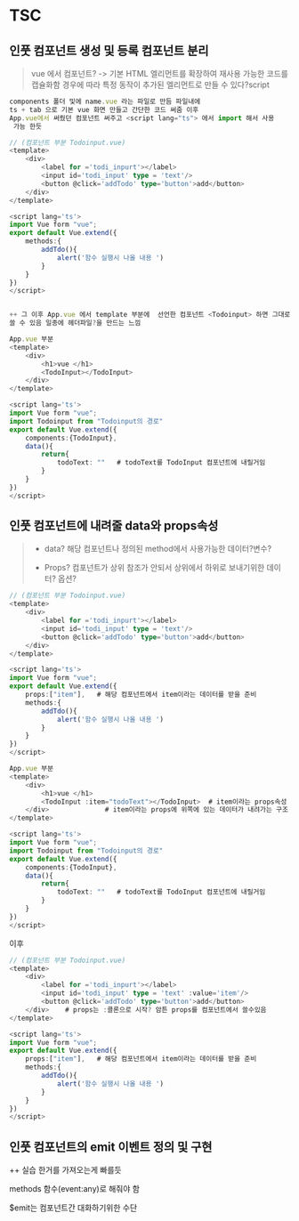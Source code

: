 # TSC

## 인풋 컴포넌트 생성 및 등록 컴포넌트 분리

> vue 에서 컴포넌트? -> 기본 HTML 엘리먼트를 확장하여 재사용 가능한 코드를 캡슐화함 경우에 따라 특정 동작이 추가된 엘리먼트로 만들 수 있다?script

```typescript
components 폴더 및에 name.vue 라는 파일로 만듬 파일내에 
ts + tab 으로 기본 vue 화면 만들고 간단한 코드 써줌 이후 
App.vue에서 써줬던 컴포넌트 써주고 <script lang="ts"> 에서 import 해서 사용
 가능 한듯 

// (컴포넌트 부분 Todoinput.vue)
<template>
    <div>
        <label for ='todi_inpurt'></label>
        <input id='todi_input' type = 'text'/>
        <button @click='addTodo' type='button'>add</button>
    </div>
</template>

<script lang='ts'>
import Vue form "vue";
export default Vue.extend({
    methods:{
        addTdo(){
            alert('함수 실행시 나올 내용 ')
        }
    }
})
</script>


++ 그 이후 App.vue 에서 template 부분에  선언한 컴포넌트 <Todoinput> 하면 그대로
쓸 수 있음 일종에 헤더파일?을 만드는 느낌 
```

```typescript
App.vue 부분 
<template>
    <div>
        <h1>vue </h1>
        <TodoInput></TodoInput>
    </div>
</template>

<script lang='ts'>
import Vue form "vue";
import Todoinput from "Todoinput의 경로"
export default Vue.extend({
    components:{TodoInput},
    data(){
        return{
            todoText: ""   # todoText를 TodoInput 컴포넌트에 내릴거임 
        }
    }
})
</script>
```

## 인풋 컴포넌트에 내려줄 data와 props속성

> - data? 해당 컴포넌트나 정의된 method에서 사용가능한 데이터?변수?
> 
> - Props? 컴포넌트가 상위 참조가 안되서 상위에서 하위로 보내기위한 데이터? 옵션?

```typescript
// (컴포넌트 부분 Todoinput.vue)
<template>
    <div>
        <label for ='todi_inpurt'></label>
        <input id='todi_input' type = 'text'/>
        <button @click='addTodo' type='button'>add</button>
    </div>
</template>

<script lang='ts'>
import Vue form "vue";
export default Vue.extend({
    props:["item"],   # 해당 컴포넌트에서 item이라는 데이터를 받을 준비
    methods:{
        addTdo(){
            alert('함수 실행시 나올 내용 ')
        }
    }
})
</script>
```

```typescript
App.vue 부분 
<template>
    <div>
        <h1>vue </h1>
        <TodoInput :item="todoText"></TodoInput>  # item이라는 props속성 가져오기 가능
    </div>              # item이라는 props에 위쪽에 있는 데이터가 내려가는 구조 
</template>

<script lang='ts'>
import Vue form "vue";
import Todoinput from "Todoinput의 경로"
export default Vue.extend({
    components:{TodoInput},
    data(){
        return{
            todoText: ""   # todoText를 TodoInput 컴포넌트에 내릴거임 
        }
    }
})
</script>
```

이후

```typescript
// (컴포넌트 부분 Todoinput.vue)
<template>
    <div>
        <label for ='todi_inpurt'></label>
        <input id='todi_input' type = 'text' :value='item'/>
        <button @click='addTodo' type='button'>add</button>
    </div>    # props는 :콜론으로 시작? 암튼 props를 컴포넌트에서 쓸수있음
</template>

<script lang='ts'>
import Vue form "vue";
export default Vue.extend({
    props:["item"],   # 해당 컴포넌트에서 item이라는 데이터를 받을 준비
    methods:{
        addTdo(){
            alert('함수 실행시 나올 내용 ')
        }
    }
})
</script>
```

## 인풋 컴포넌트의 emit 이벤트 정의 및 구현

++ 실습 한거를 가져오는게 빠를듯 

methods 함수(event:any)로 해줘야 함 

$emit는 컴포넌트간 대화하기위한 수단 

